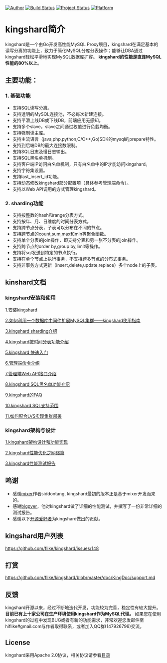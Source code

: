 [![Author](https://img.shields.io/badge/author-@flike-blue.svg?style=flat)](http://weibo.com/chenfei001) [![Build Status](https://travis-ci.org/flike/kingshard.svg?branch=master)](https://travis-ci.org/flike/kingshard) [![Project Status](https://img.shields.io/badge/status-stable-green.svg)](https://github.com/flike/kingshard) [![Platform](https://img.shields.io/badge/platform-%20Linux%20Windows%20macOS-green.svg?style=flat)](https://github.com/flike/kingshard)

# kingshard简介

kingshard是一个由Go开发高性能MySQL Proxy项目，kingshard在满足基本的读写分离的功能上，致力于简化MySQL分库分表操作；能够让DBA通过kingshard轻松平滑地实现MySQL数据库扩容。 **kingshard的性能是直连MySQL性能的80%以上**。

## 主要功能：

### 1. 基础功能

- 支持SQL读写分离。
- 支持透明的MySQL连接池，不必每次新建连接。
- 支持平滑上线DB或下线DB，前端应用无感知。
- 支持多个slave，slave之间通过权值进行负载均衡。
- 支持强制读主库。
- 支持主流语言（java,php,python,C/C++,Go)SDK的mysql的prepare特性。
- 支持到后端DB的最大连接数限制。
- 支持SQL日志及慢日志输出。
- 支持SQL黑名单机制。
- 支持客户端IP访问白名单机制，只有白名单中的IP才能访问kingshard。
- 支持字符集设置。
- 支持last_insert_id功能。
- 支持动态修改kingshard部分配置项（具体参考管理端命令）。
- 支持以Web API调用的方式管理kingshard。

### 2. sharding功能

- 支持按整数的hash和range分表方式。
- 支持按年、月、日维度的时间分表方式。
- 支持跨节点分表，子表可以分布在不同的节点。
- 支持跨节点的count,sum,max和min等聚合函数。
- 支持单个分表的join操作，即支持分表和另一张不分表的join操作。
- 支持跨节点的order by,group by,limit等操作。
- 支持将sql发送到特定的节点执行。
- 支持在单个节点上执行事务，不支持跨多节点的分布式事务。
- 支持非事务方式更新（insert,delete,update,replace）多个node上的子表。

## kinshard文档

### kingshard安装和使用

[1.安装kingshard](./doc/KingDoc/kingshard_install_document.md)

[2.如何利用一个数据库中间件扩展MySQL集群——kingshard使用指南](./doc/KingDoc/how_to_use_kingshard.md)

[3.kingshard sharding介绍](./doc/KingDoc/kingshard_sharding_introduce.md)

[4.kingshard按时间分表功能介绍](./doc/KingDoc/kingshard_date_sharding.md)

[5.kingshard 快速入门](./doc/KingDoc/kingshard_quick_try.md)

[6.管理端命令介绍](./doc/KingDoc/admin_command_introduce.md)

[7.管理端Web API接口介绍](./doc/KingDoc/kingshard_admin_api.md)

[8.kingshard SQL黑名单功能介绍](./doc/KingDoc/sql_blacklist_introduce.md)

[9.kingshard的FAQ](./doc/KingDoc/function_FAQ.md)

[10.kingshard SQL支持范围](./doc/KingDoc/kingshard_support_sql.md)

[11.如何配合LVS实现集群部署](./doc/KingDoc/how_to_use_lvs.md)

### kingshard架构与设计

[1.kingshard架构设计和功能实现](./doc/KingDoc/architecture_of_kingshard_CN.md)

[2.kingshard性能优化之网络篇](./doc/KingDoc/kingshard_performance_profiling.md)

[3.kingshard性能测试报告](./doc/KingDoc/kingshard_performance_test.md)
## 鸣谢
- 感谢[mixer](https://github.com/siddontang/mixer)作者siddontang, kingshard最初的版本正是基于mixer开发而来的。
- 感谢[bigpyer](https://github.com/bigpyer)，他对kingshard做了详细的性能测试，并撰写了一份非常详细的测试报告。
- 感谢以下[开源爱好者](https://github.com/flike/kingshard/graphs/contributors)为kingshard做出的贡献。

## kingshard用户列表

https://github.com/flike/kingshard/issues/148

## 打赏
https://github.com/flike/kingshard/blob/master/doc/KingDoc/support.md

## 反馈
kingshard开源以来，经过不断地迭代开发，功能较为完善，稳定性有较大提升。 **目前已有上十家公司在生产环境使用kingshard作为MySQL代理。** 如果您在使用kingshard的过程中发现BUG或者有新的功能需求，非常欢迎您发邮件至hiflike#gmail.com与作者取得联系，或者加入QQ群(147926796)交流。

## License

kingshard采用Apache 2.0协议，相关协议请参看[目录](./doc/License)
